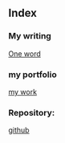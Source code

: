 ## Index

### My writing
[One word](01-one-word)

### my portfolio
[my work](https://github.com/NadaTuzh/english-for-designers/tree/main/02-first-impression)

### Repository:
[github](https://github.com/NadaTuzh/english-for-designers)
